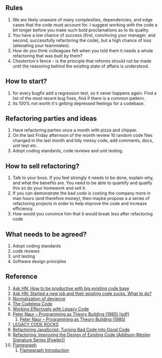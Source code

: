 ## Rules

1. We are likely unaware of many complexities, dependencies, and edge cases that the code must account for. I suggest working with the code a bit longer before you make such bold proclamations as to its quality.
2. You have a low chance of success (first, convincing your manager, and second, successfully refactoring the code), but a high chance of loss (alienating your teammates).
3. How do you think colleagues felt when you told them it needs a whole refactoring that was built by them?
4. Chesterton's fence - is the principle that reforms should not be made until the reasoning behind the existing state of affairs is understood.


## How to start?

1. for every bugfix add a regression test, so it never happens again. Find a list of the most recent bug fixes, find if there is a common pattern.
2. Its 100% not worth it's getting depressed feelings for a codebase.

##  Refactoring parties and ideas
1. Have refactoring parties once a month with pizza and chipper.
2. On the last Friday afternoon of the month review 10 random code files changed in the last month and tidy messy code, add comments, docs, unit test etc.
3. Adopt coding standards, code reviews and unit testing.

## How to sell refactoring?
1. Talk to your boss. If you feel strongly it needs to be done, explain why, and what the benefits are. You need to be able to quantify and qualify this so do your homework and sell it.
2. If you can demonstrate the bad code is costing the company more in man hours (and therefore money), then maybe propose a a series of refactoring projects in order to help improve the code and increase efficiency.
3. How would you convince him that it would break less after refactoring code


## What needs to be agreed?

1. Adopt coding standards
2. code reviews
3. unit testing
4. Software design principles


## Reference

1. [Ask HN: How to be productive with big existing code base](https://news.ycombinator.com/item?id=19254008)
2. [Ask HN: Started a new job and their existing code sucks. What to do?](https://news.ycombinator.com/item?id=16233961)
3. [Normalization of deviance](https://danluu.com/wat/)
4. [The Codeless Code](http://thecodelesscode.com/contents)
5. [Working Effectively with Legacy Code](https://www.amazon.co.uk/Working-Effectively-Legacy-Michael-Feathers/dp/0131177052)
6. [Peter Naur – Programming as Theory Building (1985) [pdf]](https://pages.cs.wisc.edu/~remzi/Naur.pdf)
   1. [Peter Naur – Programming as Theory Building (1985)](https://news.ycombinator.com/item?id=10833278)
7. [LEGACY CODE ROCKS](https://www.legacycode.rocks/)
8. [Refactoring JavaScript: Turning Bad Code Into Good Code](https://www.amazon.com/Refactoring-JavaScript-Turning-Code-Into/dp/1491964928#customerReviews)
9. [Refactoring: Improving the Design of Existing Code (Addison-Wesley Signature Series (Fowler))](https://www.amazon.com/gp/product/B07LCM8RG2/ref=dbs_a_def_rwt_bibl_vppi_i0)
10. [Flamegraph](https://github.com/davidmarkclements/0x)
    1. [Flamegraph Introduction](https://www.youtube.com/watch?v=D53T1Ejig1Q)